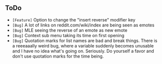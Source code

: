 ## ToDo

* `[Feature]` Option to change the "insert reverse" modifier key
* `[Bug]` A lot of links on reddit.com/wiki/index are being seen as emotes
* `[Bug]` MLE seeing the reverse of an emote as new emote
* `[Bug]` Context sub menu taking its time on first opening
* `[Bug]` Quotation marks for list names are bad and break things. There is a reeeaaally weird bug, where a variable suddenly becomes unusable and I have no idea what's going on. Seriously. Do yourself a favor and don't use quotation marks for the time being.
